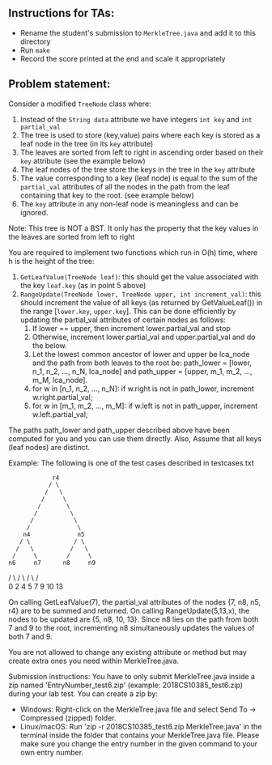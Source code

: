 ## Instructions for TAs:
   - Rename the student's submission to `MerkleTree.java` and add it to this directory
   - Run `make`
   - Record the score printed at the end and scale it appropriately

## Problem statement:
Consider a modified `TreeNode` class where:

1. Instead of the `String data` attribute we have integers `int key` and `int partial_val`
2. The tree is used to store (key,value) pairs where each key is stored as a leaf node in the tree (in its `key` attribute)
3. The leaves are sorted from left to right in ascending order based on their `key` attribute (see the example below)
4. The leaf nodes of the tree store the keys in the tree in the `key` attribute
5. The value corresponding to a key (leaf node) is equal to the sum of the `partial_val` attributes of all the nodes in the path from the leaf containing that key to the root. (see example below)
6. The `key` attribute in any non-leaf node is meaningless and can be ignored.

Note: This tree is NOT a BST. It only has the property that the key values in the leaves are sorted from left to right

You are required to implement two functions which run in O(h) time, where h is the height of the tree:
1. `GetLeafValue(TreeNode leaf)`: this should get the value associated with the key `leaf.key` (as in point 5 above)
2. `RangeUpdate(TreeNode lower, TreeNode upper, int increment_val)`: this should increment the value of all keys (as returned by GetValueLeaf()) in the range [`lower.key`, `upper.key`]. This can be done efficiently by updating the partial_val attributes of certain nodes as follows:
   1. If lower == upper, then increment lower.partial_val and stop
   2. Otherwise, increment lower.partial_val and upper.partial_val and do the below.
   3. Let the lowest common ancestor of lower and upper be lca_node and the path from both leaves to the root be: path_lower = [lower, n_1, n_2, ..., n_N, lca_node] and path_upper = [upper, m_1, m_2, ..., m_M, lca_node].
   4. for w in [n_1, n_2, ..., n_N]: if w.right is not in path_lower, increment w.right.partial_val;
   5. for w in [m_1, m_2, ..., m_M]: if w.left is not in path_upper, increment w.left.partial_val;

The paths path_lower and path_upper described above have been computed for you and you can use them directly. Also, Assume that all keys (leaf nodes) are distinct.

Example: The following is one of the test cases described in testcases.txt

                r4 
               / \
              /   \
             /     \
            /       \
           /         \
          /           \
         /             \
        n4             n5
       / \            / \
      /   \          /   \
     /     \        /     \
    n6     n7      n8     n9
   / \     / \    / \    / \
  0   2   4   5  7   9  10  13

On calling GetLeafValue(7), the partial_val attributes of the nodes {7, n8, n5, r4} are to be summed and returned.
On calling RangeUpdate(5,13,x), the nodes to be updated are {5, n8, 10, 13}. Since n8 lies on the path from both 7 and 9 to the root, incrementing n8 simultaneously updates the values of both 7 and 9.

You are not allowed to change any existing attribute or method but may create extra ones you need within MerkleTree.java.

Submission instructions: You have to only submit MerkleTree.java inside a zip named 'EntryNumber_test6.zip' (example: 2018CS10385_test6.zip) during your lab test.
You can create a zip by:
- Windows: Right-click on the MerkleTree.java file and select Send To -> Compressed (zipped) folder.
- Linux/macOS: Run 'zip -r 2018CS10385_test6.zip MerkleTree.java' in the terminal inside the folder that contains your MerkleTree.java file. Please make sure you change the entry number in the given command to your own entry number.